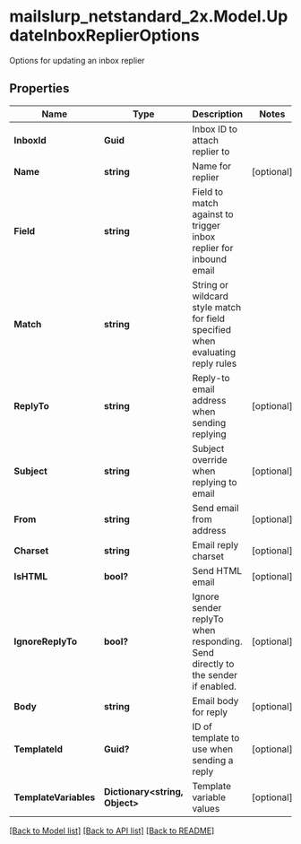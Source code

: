 # mailslurp_netstandard_2x.Model.UpdateInboxReplierOptions
Options for updating an inbox replier

## Properties

Name | Type | Description | Notes
------------ | ------------- | ------------- | -------------
**InboxId** | **Guid** | Inbox ID to attach replier to | 
**Name** | **string** | Name for replier | [optional] 
**Field** | **string** | Field to match against to trigger inbox replier for inbound email | 
**Match** | **string** | String or wildcard style match for field specified when evaluating reply rules | 
**ReplyTo** | **string** | Reply-to email address when sending replying | [optional] 
**Subject** | **string** | Subject override when replying to email | [optional] 
**From** | **string** | Send email from address | [optional] 
**Charset** | **string** | Email reply charset | [optional] 
**IsHTML** | **bool?** | Send HTML email | [optional] 
**IgnoreReplyTo** | **bool?** | Ignore sender replyTo when responding. Send directly to the sender if enabled. | [optional] 
**Body** | **string** | Email body for reply | [optional] 
**TemplateId** | **Guid?** | ID of template to use when sending a reply | [optional] 
**TemplateVariables** | **Dictionary&lt;string, Object&gt;** | Template variable values | [optional] 

[[Back to Model list]](../README#documentation-for-models) [[Back to API list]](../README#documentation-for-api-endpoints) [[Back to README]](../README)

